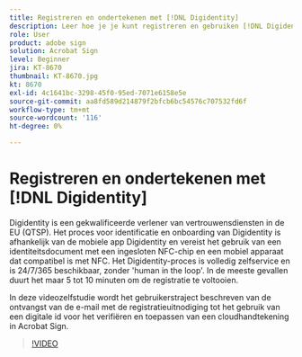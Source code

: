 ```yaml
---
title: Registreren en ondertekenen met [!DNL Digidentity]
description: Leer hoe je je kunt registreren en gebruiken [!DNL Digidentity] digitale id met Acrobat Sign
role: User
product: adobe sign
solution: Acrobat Sign
level: Beginner
jira: KT-8670
thumbnail: KT-8670.jpg
kt: 8670
exl-id: 4c1641bc-3298-45f0-95ed-7071e6158e5e
source-git-commit: aa8fd589d214879f2bfcb6bc54576c707532fd6f
workflow-type: tm+mt
source-wordcount: '116'
ht-degree: 0%

---
```


# Registreren en ondertekenen met [!DNL Digidentity]

Digidentity is een gekwalificeerde verlener van vertrouwensdiensten in de EU (QTSP). Het proces voor identificatie en onboarding van Digidentity is afhankelijk van de mobiele app Digidentity en vereist het gebruik van een identiteitsdocument met een ingesloten NFC-chip en een mobiel apparaat dat compatibel is met NFC. Het Digidentity-proces is volledig zelfservice en is 24/7/365 beschikbaar, zonder &#39;human in the loop&#39;. In de meeste gevallen duurt het maar 5 tot 10 minuten om de registratie te voltooien.

In deze videozelfstudie wordt het gebruikerstraject beschreven van de ontvangst van de e-mail met de registratieuitnodiging tot het gebruik van een digitale id voor het verifiëren en toepassen van een cloudhandtekening in Acrobat Sign.

>[!VIDEO](https://video.tv.adobe.com/v/336991?quality=12&learn=on&hidetitle=true)
